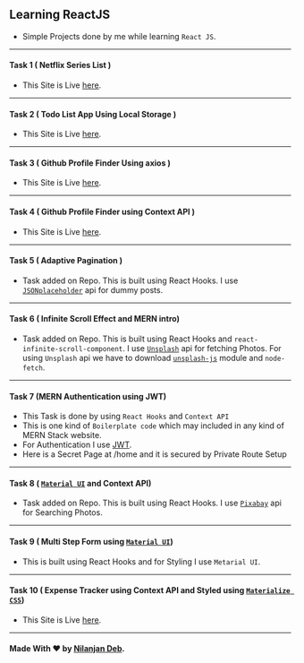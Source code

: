 ## Learning ReactJS

* Simple Projects done by me while learning `React JS`.

---

#### Task 1 ( Netflix Series List )
* This Site is Live [here](https://jovial-raman-8b81cb.netlify.app).

---

#### Task 2 ( Todo List App Using Local Storage )
* This Site is Live [here](https://ecstatic-clarke-0cfe41.netlify.app/).

---

#### Task 3 ( Github Profile Finder Using axios )
* This Site is Live [here](https://keen-heyrovsky-4203d6.netlify.app/).

---

#### Task 4 ( Github Profile Finder using Context API )
* This Site is Live [here](https://upbeat-wright-8e2629.netlify.app).

---

#### Task 5 ( Adaptive Pagination )
* Task added on Repo. This is built using React Hooks. I use [`JSONplaceholder`](https://jsonplaceholder.typicode.com/) api for dummy posts.

---

#### Task 6 ( Infinite Scroll Effect and MERN intro)
* Task added on Repo. This is built using React Hooks and `react-infinite-scroll-component`. I use [`Unsplash`](https://unsplash.com/) api for fetching Photos. For using `Unsplash` api we have to download [`unsplash-js`](https://www.npmjs.com/package/unsplash-js) module and `node-fetch`.

---

#### Task 7 (MERN Authentication using JWT)
* This Task is done by using `React Hooks` and `Context API`
* This is one kind of `Boilerplate code` which may included in any kind of MERN Stack website. 
* For Authentication I use [JWT](https://jwt.io/JsonWebToken). 
* Here is a Secret Page at /home and it is secured by Private Route Setup

---

#### Task 8 ( [`Material UI`](https://material-ui.com/)  and Context API)
* Task added on Repo. This is built using React Hooks. I use [`Pixabay`](https://pixabay.com/) api for 
Searching Photos.

---

#### Task 9 ( Multi Step Form using [`Material UI`](https://material-ui.com/))
* This is built using React Hooks and for Styling I use  `Metarial UI`.

---

#### Task 10 ( Expense Tracker using Context API and Styled using [`Materialize CSS`](https://materializecss.com/))
* This Site is Live [here](https://laughing-cray-b07fd1.netlify.app/).

---
#### Made With :heart: by [Nilanjan Deb](https://github.com/nil1729).
